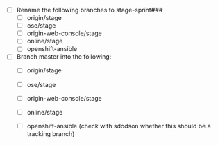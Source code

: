 - [ ] Rename the following branches to stage-sprint###
  - [ ] origin/stage
  - [ ] ose/stage
  - [ ] origin-web-console/stage
  - [ ] online/stage
  - [ ] openshift-ansible
- [ ] Branch master into the following:
  - [ ] origin/stage
  - [ ] ose/stage
  - [ ] origin-web-console/stage
  - [ ] online/stage
  - [ ] openshift-ansible (check with sdodson whether this should be a tracking branch)


